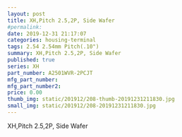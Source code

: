 ```yaml
---
layout: post
title: XH,Pitch 2.5,2P, Side Wafer
#permalink: 
date: 2019-12-31 21:17:07
categories: housing-terminal
tags: 2.54 2.54mm Pitch(.10")
summary: XH,Pitch 2.5,2P, Side Wafer
published: true 
series: XH
part_number: A2501WVR-2PCJT
mfg_part_number: 
mfg_part_number2: 
price: 0.00
thumb_img: static/201912/208-thumb-20191231211830.jpg
small_img: static/201912/208-20191231211830.jpg
---
```



XH,Pitch 2.5,2P, Side Wafer